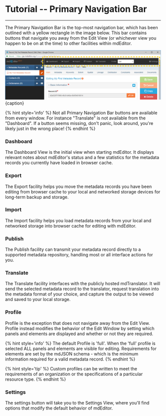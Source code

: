 # Tutorial -- Primary Navigation Bar
---
The <span class="md-window">Primary Navigation Bar</span> is the top-most navigation bar, which has been outlined with a yellow rectangle in the image below.  This bar contains buttons that navigate you away from the Edit View (or whichever view you happen to be on at the time) to other facilities within mdEditor. 

![The Primary Navigation Bar](/assets/tutorial/primary-nav.png){caption}

{% hint style='info' %}
  Not all <span class="md-window">Primary Navigation Bar</span> buttons are available from every window.  For instance "Translate" is not available from the "Dashboard".  If a button seems missing, don't panic, look around, you're likely just in the wrong place!
{% endhint %}

### <i class="fa fa-tachometer"> </i> Dashboard
The Dashboard View is the initial view when starting mdEditor.  It displays relevant notes about mdEditor's status and a few statistics for the metadata records you currently have loaded in browser cache.  

### <i class="fa fa-sign-out"> </i>Export 
The Export facility helps you move the metadata records you have been editing from browser cache to your local and networked storage devices for long-term backup and storage.

### <i class="fa fa-sign-in"> </i> Import 
The Import facility helps you load metadata records from your local and networked storage into browser cache for editing with mdEditor.

### <i class="fa fa-share-square-o"> </i> Publish
The Publish facility can transmit your metadata record directly to a supported metadata repository, handling most or all interface actions for you.  

### <i class="fa fa-retweet"> </i> Translate
The Translate facility interfaces with the publicly hosted mdTranslator.  It will send the selected metadata record to the translator, request translation into the metadata format of your choice, and capture the output to be viewed and saved to your local storage. 

### Profile
Profile is the exception that does not navigate away from the Edit View. Profile instead modifies the behavior of the Edit Window by setting which panels and elements are displayed and whether or not they are required. 

{% hint style='info' %}
  The default Profile is 'full'.  When the 'full' profile is selected ALL panels and elements are visible for editing.  Requirements for elements are set by the mdJSON schema - which is the minimum information required for a valid metadata record.
{% endhint %} 

{% hint style='tip' %}
  Custom profiles can be written to meet the requirements of an organization or the specifications of a particular resource type.
{% endhint %}

### <i class="fa fa-cog"> </i> Settings 
The settings button will take you to the Settings View, where you'll find options that modify the default behavior of mdEditor.

 